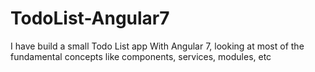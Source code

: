 # TodoList-Angular7
I have build a small Todo List app With Angular 7, looking at most of the fundamental concepts like components, services, modules, etc
